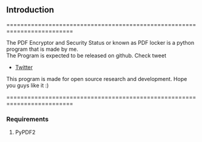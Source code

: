 ## Introduction
=========================================================================


The PDF Encryptor and Security Status or known as PDF locker is a python program that is made by me. </br>
The Program is expected to be released on github.
Check tweet 
- [Twitter](https://twitter.com/Black_2_white/status/1356261512130650116)

This program is made for open source research and development. 
Hope you guys like it :)


=========================================================================

### Requirements 
1. PyPDF2
